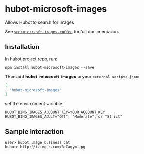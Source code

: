 # hubot-microsoft-images

Allows Hubot to search for images

See [`src/microsoft-images.coffee`](src/microsoft-images.coffee) for full documentation.

## Installation

In hubot project repo, run:

`npm install hubot-microsoft-images --save`

Then add **hubot-microsoft-images** to your `external-scripts.json`:

```json
[
  "hubot-microsoft-images"
]
```

set the environment variable:

```
HUBOT_BING_IMAGES_ACCOUNT_KEY=YOUR_ACCOUNT_KEY
HUBOT_BING_IMAGES_ADULT="Off", "Moderate", or "Strict"
```

## Sample Interaction

```
user> hubot image business cat
hubot> http://i.imgur.com/3cCagym.jpg
```
